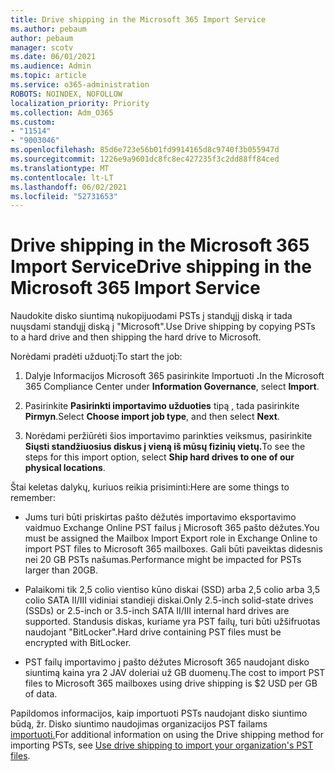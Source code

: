 ```yaml
---
title: Drive shipping in the Microsoft 365 Import Service
ms.author: pebaum
author: pebaum
manager: scotv
ms.date: 06/01/2021
ms.audience: Admin
ms.topic: article
ms.service: o365-administration
ROBOTS: NOINDEX, NOFOLLOW
localization_priority: Priority
ms.collection: Adm_O365
ms.custom:
- "11514"
- "9003046"
ms.openlocfilehash: 85d6e723e56b01fd9914165d8c9740f3b055947d
ms.sourcegitcommit: 1226e9a9601dc8fc8ec427235f3c2dd88ff84ced
ms.translationtype: MT
ms.contentlocale: lt-LT
ms.lasthandoff: 06/02/2021
ms.locfileid: "52731653"
---
```

# <a name="drive-shipping-in-the-microsoft-365-import-service"></a><span data-ttu-id="703a8-102">Drive shipping in the Microsoft 365 Import Service</span><span class="sxs-lookup"><span data-stu-id="703a8-102">Drive shipping in the Microsoft 365 Import Service</span></span>

<span data-ttu-id="703a8-103">Naudokite disko siuntimą nukopijuodami PSTs į standųjį diską ir tada nuųsdami standųjį diską į "Microsoft".</span><span class="sxs-lookup"><span data-stu-id="703a8-103">Use Drive shipping by copying PSTs to a hard drive and then shipping the hard drive to Microsoft.</span></span>

<span data-ttu-id="703a8-104">Norėdami pradėti užduotį:</span><span class="sxs-lookup"><span data-stu-id="703a8-104">To start the job:</span></span>

1. <span data-ttu-id="703a8-105">Dalyje Informacijos Microsoft 365 pasirinkite Importuoti  **.**</span><span class="sxs-lookup"><span data-stu-id="703a8-105">In the Microsoft 365 Compliance Center under **Information Governance**, select **Import**.</span></span>

1. <span data-ttu-id="703a8-106">Pasirinkite **Pasirinkti importavimo užduoties** tipą , tada pasirinkite **Pirmyn**.</span><span class="sxs-lookup"><span data-stu-id="703a8-106">Select **Choose import job type**, and then select **Next**.</span></span>

1. <span data-ttu-id="703a8-107">Norėdami peržiūrėti šios importavimo parinkties veiksmus, pasirinkite **Siųsti standžiuosius diskus į vieną iš mūsų fizinių vietų.**</span><span class="sxs-lookup"><span data-stu-id="703a8-107">To see the steps for this import option, select **Ship hard drives to one of our physical locations**.</span></span>

<span data-ttu-id="703a8-108">Štai keletas dalykų, kuriuos reikia prisiminti:</span><span class="sxs-lookup"><span data-stu-id="703a8-108">Here are some things to remember:</span></span>

- <span data-ttu-id="703a8-109">Jums turi būti priskirtas pašto dėžutės importavimo eksportavimo vaidmuo Exchange Online PST failus į Microsoft 365 pašto dėžutes.</span><span class="sxs-lookup"><span data-stu-id="703a8-109">You must be assigned the Mailbox Import Export role in Exchange Online to import PST files to Microsoft 365 mailboxes.</span></span>
<span data-ttu-id="703a8-110">Gali būti paveiktas didesnis nei 20 GB PSTs našumas.</span><span class="sxs-lookup"><span data-stu-id="703a8-110">Performance might be impacted for PSTs larger than 20GB.</span></span>

- <span data-ttu-id="703a8-111">Palaikomi tik 2,5 colio vientiso kūno diskai (SSD) arba 2,5 colio arba 3,5 colio SATA II/III vidiniai standieji diskai.</span><span class="sxs-lookup"><span data-stu-id="703a8-111">Only 2.5-inch solid-state drives (SSDs) or 2.5-inch or 3.5-inch SATA II/III internal hard drives are supported.</span></span>
<span data-ttu-id="703a8-112">Standusis diskas, kuriame yra PST failų, turi būti užšifruotas naudojant "BitLocker".</span><span class="sxs-lookup"><span data-stu-id="703a8-112">Hard drive containing PST files must be encrypted with BitLocker.</span></span>

- <span data-ttu-id="703a8-113">PST failų importavimo į pašto dėžutes Microsoft 365 naudojant disko siuntimą kaina yra 2 JAV doleriai už GB duomenų.</span><span class="sxs-lookup"><span data-stu-id="703a8-113">The cost to import PST files to Microsoft 365 mailboxes using drive shipping is $2 USD per GB of data.</span></span>

<span data-ttu-id="703a8-114">Papildomos informacijos, kaip importuoti PSTs naudojant disko siuntimo būdą, žr. Disko siuntimo naudojimas organizacijos PST failams [importuoti.](/microsoft-365/compliance/use-drive-shipping-to-import-pst-files-to-office-365)</span><span class="sxs-lookup"><span data-stu-id="703a8-114">For additional information on using the Drive shipping method for importing PSTs, see [Use drive shipping to import your organization's PST files](/microsoft-365/compliance/use-drive-shipping-to-import-pst-files-to-office-365).</span></span>